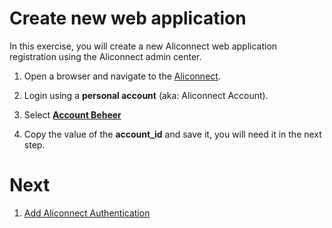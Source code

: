 # Create new web application

  In this exercise, you will create a new Aliconnect web application registration using the Aliconnect admin center.

  1. Open a browser and navigate to the [Aliconnect](https://aliconnect.nl).

  1. Login using a **personal account** (aka: Aliconnect Account).

  1. Select **[Account Beheer](https://aliconnect.nl/?prompt=account)**

  1. Copy the value of the **account_id** and save it, you will need it in the next step.

# Next

  1. [Add Aliconnect Authentication](Step-4-Add-Aliconnect-Authentication.md)

